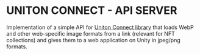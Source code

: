 # UNITON CONNECT - API SERVER

Implementation of a simple API for [Uniton Connect library](https://github.com/MrVeit/Veittech-UnitonConnect) that loads WebP and other web-specific image formats from a link (relevant for NFT collections) and gives them to a web application on Unity in jpeg/png formats.
